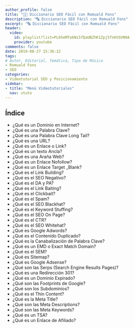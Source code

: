 ```yaml
---
author_profile: false
title: "👨‍🏫 Diccionario SEO Fácil con Romuald Fons"
description: "🔠 Diccionario SEO Fácil con Romuald Fons"
excerpt: "🔠 Diccionario SEO Fácil con Romuald Fons"
header:
  video:
    id: playlist?list=PL6heMTo6Ni5fQaUBZhK1Zpj5fnHtbVN9A
    provider: youtube
comments: false
date: 2019-08-27 15:36:12
tags:
# Autor, Editorial, Temática, Tipo de Música
- Romuald Fons
- SEO
categories:
- Videotutorial SEO y Posicionamiento
sidebar:
- title: "Menú Videotutoriales"
  nav: vtuto
---
```


## Índice
- ¿Qué es un Dominio en Internet?
- ¿Qué es una Palabra Clave?
- ¿Qué es una Palabra Clave Long Tail?
- ¿Qué es una URL?
- ¿Qué es un Enlace o Link?
- ¿Qué es un texto Ancla?
- ¿Qué es una Araña Web?
- ¿Qué es un Enlace Nofollow?
- ¿Qué es un Enlace Target _Blank?
- ¿Qué es el Link Building?
- ¿Qué es el SEO Negativo?
- ¿Qué es el DA y PA?
- ¿Qué es el Link Baiting?
- ¿Qué es el Clickbait?
- ¿Qué es el Spam?
- ¿Qué es el SEO Blackhat?
- ¿Qué es el Keyword Stuffing?
- ¿Qué es el SEO On Page?
- ¿Qué es el CTR?
- ¿Qué es el SEO Whitehat?
- ¿Qué es Google Adwords?
- ¿Qué es el Contenido Duplicado?
- ¿Qué es la Canabalización de Palabra Clave?
- ¿Qué es un EMD o Exact Match Domain?
- ¿Qué es el SEM?
- ¿Qué es Sitemap?
- ¿Qué es Google Adsense?
- ¿Qué son las Serps (Search Engine Results Pages)?
- ¿Qué es una Redirección 301?
- ¿Qué es un Dominio Expirado?
- ¿Qué son las Footprints de Google?
- ¿Qué son los Subdominios?
- ¿Qué es el Thin Content?
- ¿Qué es la Meta Title?
- ¿Qué son las Meta Descriptions?
- ¿Qué son las Meta Keywords?
- ¿Qué es un TSA?
- ¿Qué es un Enlace de Afiliado?